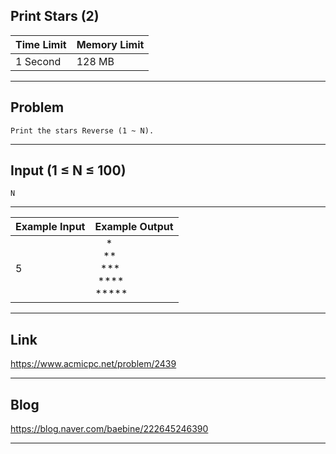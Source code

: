 ## **Print Stars (2)**

| Time Limit | Memory Limit |
| --- | --- |
| 1 Second | 128 MB |

___

## Problem
```
Print the stars Reverse (1 ~ N).
```

___

## Input (1 ≤ N ≤ 100)
```
N
```

___

| Example Input | Example Output |
| --- | --- |
| 5 | &nbsp;&nbsp;&nbsp;&nbsp;*</br>&nbsp;&nbsp;&nbsp;\*\*</br>&nbsp;&nbsp;\*\*\*</br>&nbsp;\*\*\*\*</br>\*\*\*\*\* |
___

## Link
https://www.acmicpc.net/problem/2439

___

## Blog
https://blog.naver.com/baebine/222645246390

___
